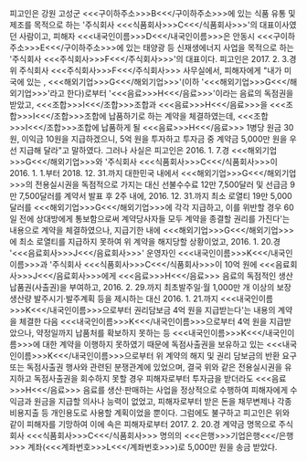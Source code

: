 피고인은 강원 고성군 <<<구이하주소>>>B<<</구이하주소>>>에 있는 식품 유통 및 제조를 목적으로 하는 '주식회사 <<<식품회사>>>C<<</식품회사>>>'의 대표이사였던 사람이고, 피해자 <<<내국인이름>>>D<<</내국인이름>>>은 안동시 <<<구이하주소>>>E<<</구이하주소>>>에 있는 태양광 등 신재생에너지 사업을 목적으로 하는 '주식회사 <<<주식회사>>>F<<</주식회사>>>'의 대표이다.
피고인은 2017. 2. 3.경 위 주식회사 <<<주식회사>>>F<<</주식회사>>> 사무실에서, 피해자에게 "내가 미국에 있는 , <<<해외기업>>>G<<</해외기업>>>'(이하 '<<<해외기업>>>G<<</해외기업>>>'라고 한다)로부터 '<<<음료>>>H<<</음료>>>'이라는 음료의 독점권을 받았고, <<<조합>>>I<<</조합>>>조합과 <<<음료>>>H<<</음료>>>을 <<<조합>>>I<<</조합>>>조합에 납품하기로 하는 계약을 체결하였는데, <<<조합>>>I<<</조합>>>조합에 납품하게 될 <<<음료>>>H<<</음료>>> 1병당 원금 30원, 이익금 10원을 지급하겠으니, 5억 원을 투자하고 투자금 중 계약금 5,000만 원을 우선 지급해 달라"고 말하였다.
그러나 사실은 피고인은 2016. 1. 7.경 <<<해외기업>>>G<<</해외기업>>>와 '주식회사 <<<식품회사>>>C<<</식품회사>>>이 2016. 1. 1.부터 2018. 12. 31.까지 대한민국 내에서 <<<해외기업>>>G<<</해외기업>>>의 전용실시권을 독점적으로 가지는 대신 선불수수료 12만 7,500달러 및 선급금 9만 7,500달러를 계약서 발표 후 2주 내에, 2016. 12. 31.까지 최소 로열티 19만 5,000달러를 <<<해외기업>>>G<<</해외기업>>>에 각각 지급하고, 이를 위반할 경우 60일 전에 상대방에게 통보함으로써 계약당사자들 모두 계약을 종결할 권리를 가진다'는 내용으로 계약을 체결하였으나, 지급기한 내에 <<<해외기업>>>G<<</해외기업>>>에 최소 로열티를 지급하지 못하여 위 계약을 해지당할 상황이었고, 2016. 1. 20.경 '<<<음료회사>>>J<<</음료회사>>>' 운영자인 <<<내국인이름>>>K<<</내국인이름>>>과 '주식회사 <<<식품회사>>>C<<</식품회사>>>이 10억 원에 <<<음료회사>>>J<<</음료회사>>>에게 <<<음료>>>H<<</음료>>> 음료의 독점적인 생산납품권(사출권)을 부여하고, 2016. 2. 29.까지 최초발주일·월 1,000만 개 이상의 보장생산량 발주시기·발주계획 등을 제시하는 대신 2016. 1. 21.까지 <<<내국인이름>>>K<<</내국인이름>>>으로부터 권리담보금 4억 원을 지급받는다'는 내용의 계약을 체결한 다음 <<<내국인이름>>>K<<</내국인이름>>>으로부터 4억 원을 지급받았으나, 약정일까지 납품처를 확보하지 못하는 등 <<<내국인이름>>>K<<</내국인이름>>>에 대한 계약을 이행하지 못하였기 때문에 독점사출권을 보유하고 있는 <<<내국인이름>>>K<<</내국인이름>>>으로부터 위 계약의 해지 및 권리 담보금의 반환 요구 또는 독점사출권 행사와 관련된 분쟁관계에 있었으며, 결국 위와 같은 전용실시권을 유지하고 독점사출권을 회수하지 못할 경우 피해자로부터 투자금을 받더라도 <<<음료>>>H<<</음료>>> 음료를 생산·판매하는 사업을 정상적으로 수행하여 피해자에게 수익금과 원금을 지급할 의사나 능력이 없었고, 피해자로부터 받은 돈을 채무변제나 각종 비용지출 등 개인용도로 사용할 계획이었을 뿐이다.
그럼에도 불구하고 피고인은 위와 같이 피해자를 기망하여 이에 속은 피해자로부터 2017. 2. 20.경 계약금 명목으로 주식회사 <<<식품회사>>>C<<</식품회사>>> 명의의 <<<은행>>>기업은행<<</은행>>> 계좌(<<<계좌번호>>>L<<</계좌번호>>>)로 5,000만 원을 송금 받았다.